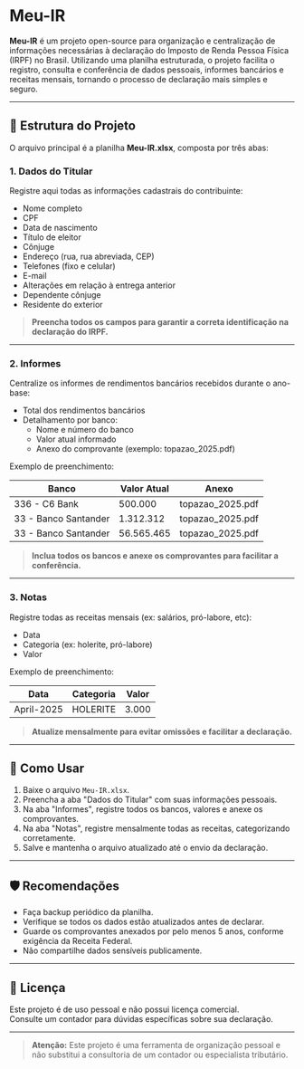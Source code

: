 # Meu-IR

**Meu-IR** é um projeto open-source para organização e centralização de informações necessárias à declaração do Imposto de Renda Pessoa Física (IRPF) no Brasil. Utilizando uma planilha estruturada, o projeto facilita o registro, consulta e conferência de dados pessoais, informes bancários e receitas mensais, tornando o processo de declaração mais simples e seguro.

---

## 📁 Estrutura do Projeto

O arquivo principal é a planilha **Meu-IR.xlsx**, composta por três abas:

### 1. Dados do Titular

Registre aqui todas as informações cadastrais do contribuinte:

- Nome completo
- CPF
- Data de nascimento
- Título de eleitor
- Cônjuge
- Endereço (rua, rua abreviada, CEP)
- Telefones (fixo e celular)
- E-mail
- Alterações em relação à entrega anterior
- Dependente cônjuge
- Residente do exterior

> **Preencha todos os campos para garantir a correta identificação na declaração do IRPF.**

---

### 2. Informes

Centralize os informes de rendimentos bancários recebidos durante o ano-base:

- Total dos rendimentos bancários
- Detalhamento por banco:
  - Nome e número do banco
  - Valor atual informado
  - Anexo do comprovante (exemplo: topazao_2025.pdf)

Exemplo de preenchimento:

| Banco                | Valor Atual | Anexo            |
|----------------------|-------------|------------------|
| 336 - C6 Bank        | 500.000     | topazao_2025.pdf |
| 33 - Banco Santander | 1.312.312   | topazao_2025.pdf |
| 33 - Banco Santander | 56.565.465  | topazao_2025.pdf |

> **Inclua todos os bancos e anexe os comprovantes para facilitar a conferência.**

---

### 3. Notas

Registre todas as receitas mensais (ex: salários, pró-labore, etc):

- Data
- Categoria (ex: holerite, pró-labore)
- Valor

Exemplo de preenchimento:

| Data       | Categoria | Valor  |
|------------|-----------|--------|
| April-2025 | HOLERITE  | 3.000  |

> **Atualize mensalmente para evitar omissões e facilitar a declaração.**

---

## 🚀 Como Usar

1. Baixe o arquivo `Meu-IR.xlsx`.
2. Preencha a aba "Dados do Titular" com suas informações pessoais.
3. Na aba "Informes", registre todos os bancos, valores e anexe os comprovantes.
4. Na aba "Notas", registre mensalmente todas as receitas, categorizando corretamente.
5. Salve e mantenha o arquivo atualizado até o envio da declaração.

---

## 🛡️ Recomendações

- Faça backup periódico da planilha.
- Verifique se todos os dados estão atualizados antes de declarar.
- Guarde os comprovantes anexados por pelo menos 5 anos, conforme exigência da Receita Federal.
- Não compartilhe dados sensíveis publicamente.

---

## 📄 Licença

Este projeto é de uso pessoal e não possui licença comercial.  
Consulte um contador para dúvidas específicas sobre sua declaração.

---

> **Atenção:** Este projeto é uma ferramenta de organização pessoal e não substitui a consultoria de um contador ou especialista tributário.

